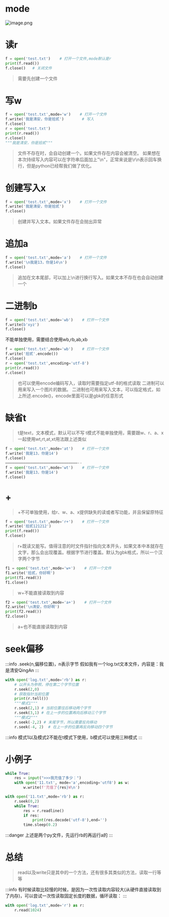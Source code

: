# mode
![image.png](https://cdn.nlark.com/yuque/0/2022/png/25452484/1660615923369-d48c0862-90c2-4161-8a6c-a2e3c2a5d2b4.png#clientId=ufae4ceae-9f21-4&from=paste&height=294&id=u83386624&name=image.png&originHeight=294&originWidth=642&originalType=binary&ratio=1&rotation=0&showTitle=false&size=52722&status=done&style=none&taskId=u761df31f-29d2-4b12-ae95-b79d50278b7&title=&width=642)
# 读r
```python
f = open('test.txt')    # 打开一个文件,mode默认是r
print(f.read())
f.close()	# 关闭文件
```
> 需要先创建一个文件

# 写w
```python
f = open('test.txt',mode='w')    # 打开一个文件
f.write('我是清安，你是拾贰')		# 写入
f.close()
r = open('test.txt')
print(r.read())
r.close()
"""我是清安，你是拾贰"""
```
> 文件不存在时，会自动创建一个。如果文件存在内容会被清空。
> 如果想在本次持续写入内容可以在字符串后面加上"\n"，正常来说是\r\n表示回车换行，但是python已经帮我们做了优化。

# 创建写入x
```python
f = open('test.txt',mode='x')    # 打开一个文件
f.write('我是清安，你是拾贰')
f.close()
```
> 创建并写入文本。如果文件存在会抛出异常

# 追加a
```python
f = open('test.txt',mode='a')    # 打开一个文件
f.write('\n我是13，你是14\n')
f.close()
```
> 追加在文本尾部，可以加上\n进行换行写入。如果文本不存在也会自动创建一个

# 二进制b
```python
f = open('test.txt',mode='wb')    # 打开一个文件
f.write(b'xyz')
f.close()
```
不能单独使用，需要结合使用wb,rb,ab,xb
```python
f = open('test.txt',mode='wb')    # 打开一个文件
f.write('拾贰'.encode())
f.close()
r = open('test.txt',encoding='utf-8')
print(r.read())
r.close()
```
> 也可以使用encode编码写入，读取时需要指定utf-8的格式读取
> 二进制可以用来写入一个图片的数据。
> 二进制也可用来写入文本，可以指定格式，如上所述.encode()，encode里面可以是gbk的任意形式

# 缺省t
> t是text，文本模式，默认可以不写
> t模式不能单独使用，需要跟w、r、a、x一起使用wt,rt,at,xt用法跟上述类似

```python
f = open('test.txt',mode='at')    # 打开一个文件
f.write('我是13，你是14')
f.close()
————————————————————————————————--
f = open('test.txt',mode='wt')    # 打开一个文件
f.write('我是13，你是14')
f.close()
```
# +
> +不可单独使用，给r、w、a、x提供缺失的读或者写功能，并且保留原特征

```python
f = open('test.txt',mode='r+')    # 打开一个文件
f.write('拾贰121212')
print(f.read())
f.close()
```
> r+既读又能写。值得注意的时文件指针指向文本开头，如果文本中本就存在文字，那么会出现覆盖。根据字节进行覆盖。默认为gbk格式，所以一个汉字两个字节

```python
f1 = open('test.txt',mode='w+')    # 打开一个文件
f1.write('拾贰，你好啊')
print(f1.read())
f1.close()
```
> w+不能直接读取到内容

```python
f2 = open('test.txt',mode='a+')    # 打开一个文件
f2.write('\n清安，你好啊')
print(f2.read())
f2.close()
```
> a+也不能直接读取到内容

# seek偏移
:::info
.seek(n,偏移位置)，n表示字节
假如我有一个log.txt文本文件，内容是：我是清安QingAn
:::
```python
with open('log.txt',mode='rb') as r:
    # 以开头为参照，停在第二个字节位置
    r.seek(2,0)
    # 获取指针当前位置
    print(r.tell())
    """模式1"""
    r.seek(2,1) # 当前位置往后移动两个字节
    r.seek(3,1) # 在上一步的位置再向后移动三个字节
    """模式2"""
    r.seek(-2,2) # 末尾字节，所以需要反向移动
    r.seek(-4, 2)  # 在上一步的位置再反向移动四个字节
```
:::info
模式1以及模式2不能在t模式下使用，b模式可以使用三种模式
:::
# 小例子
```python
while True:
    res = input(">>>我充值了多少：")
    with open('11.txt', mode='a',encoding='utf8') as w:
        w.write(f'充值了{res}W\n')
```
```python
with open('11.txt',mode='rb') as r:
    r.seek(0,2)
    while True:
        res = r.readline()
        if res:
            print(res.decode('utf-8'),end='')
        time.sleep(0.2)
```
:::danger
上述是两个py文件，先运行rb的再运行a的
:::
# 总结
> read以及write只是其中的一个方法，还有很多其类似的方法，读取一行等等

:::info
有时候读取比较慢的时候，是因为一次性读取内容较大(从硬件直接读取到了内存)，可以尝试一次性读取固定长度的数据，循环读取：
:::
```python
with open('log.txt',mode='r') as r:
    r.read(1024)
```
